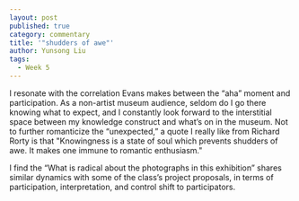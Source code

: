 ```yaml
---
layout: post
published: true
category: commentary
title: '"shudders of awe"'
author: Yunsong Liu
tags:
  - Week 5
---
```

I resonate with the correlation Evans makes between the “aha” moment and participation. As a non-artist museum audience, seldom do I go there knowing what to expect, and I constantly look forward to the interstitial space between my knowledge construct and what’s on in the museum. Not to further romanticize the “unexpected,” a quote I really like from Richard Rorty is that "Knowingness is a state of soul which prevents shudders of awe. It makes one immune to romantic enthusiasm." 

I find the “What is radical about the photographs in this exhibition” shares similar dynamics with some of the class’s project proposals, in terms of participation, interpretation, and control shift to participators. 
